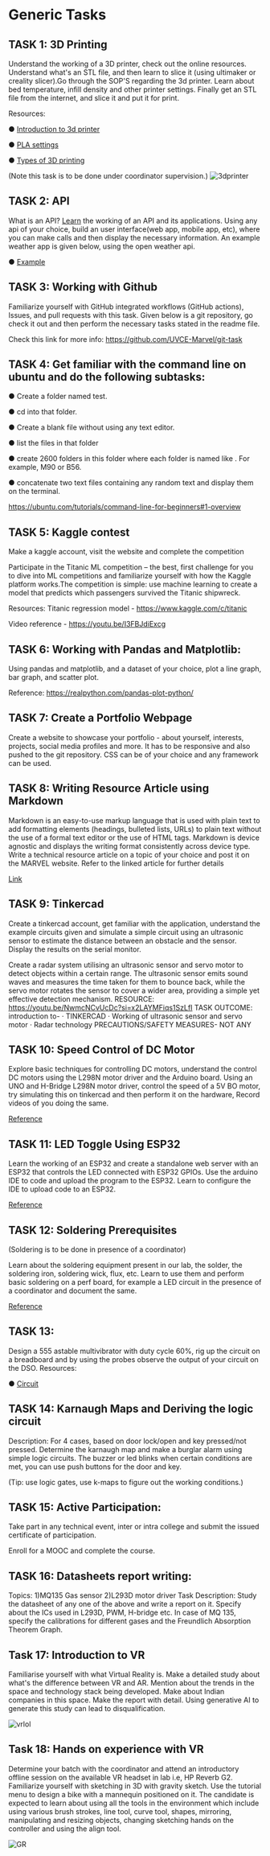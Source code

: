 # Generic Tasks
## TASK 1: 3D Printing

Understand the working of a 3D printer, check out the online resources. Understand what's an
STL file, and then learn to slice it (using ultimaker or creality slicer).Go through the SOP'S regarding the 3d printer. Learn about bed
temperature, infill density and other printer settings. Finally get an STL file from the internet, and
slice it and put it for print.

Resources:

● [Introduction to 3d printer](https://www.youtube.com/watch?v=kM5zRO3n9-Y)

● [PLA settings](https://standardprintco.com/read/pla-filament-printing-guide-how-to-succeed-printing-pla-and-troubleshooting-common-problems-step-by-step)

● [Types of 3D printing](https://formlabs.com/asia/blog/fdm-vs-sla-vs-sls-how-to-choose-the-right-3d-printing-technology/)

(Note this task is to be done under coordinator supervision.)
![3dprinter](https://gist.github.com/user-attachments/assets/6339d1a8-82d4-4631-8fd6-af7d77de983f)


## TASK 2: API

What is an API? [Learn](https://www.youtube.com/watch?v=s7wmiS2mSXY) the working of an API and its applications. Using any api of your choice,
build an user interface(web app, mobile app, etc), where you can make calls and then display
the necessary information. An example weather app is given below, using the open weather api.

● [Example](https://www.youtube.com/watch?v=HAVPicZJ9ik&feature=youtu.be)


## TASK 3: Working with Github

Familiarize yourself with GitHub integrated workflows (GitHub actions), Issues, and pull requests
with this task. Given below is a git repository, go check it out and then perform the necessary
tasks stated in the readme file.

Check this link for more info:
https://github.com/UVCE-Marvel/git-task


## TASK 4: Get familiar with the command line on ubuntu and do the following subtasks:
● Create a folder named test.

● cd into that folder.

● Create a blank file without using any text editor.

● list the files in that folder

● create 2600 folders in this folder where each folder is named like . For example, M90 or
B56.

● concatenate two text files containing any random text and display them on the terminal.

https://ubuntu.com/tutorials/command-line-for-beginners#1-overview


## TASK 5: Kaggle contest
Make a kaggle account, visit the website and complete the competition

Participate in the Titanic ML competition – the best, first challenge for you to dive into ML
competitions and familiarize yourself with how the Kaggle platform works.The competition is
simple: use machine learning to create a model that predicts which passengers survived the
Titanic shipwreck.

Resources:
Titanic regression model - https://www.kaggle.com/c/titanic

Video reference - https://youtu.be/I3FBJdiExcg


## TASK 6: Working with Pandas and Matplotlib:

Using pandas and matplotlib, and a dataset of your choice, plot a line graph, bar graph, and
scatter plot.

Reference:
https://realpython.com/pandas-plot-python/


## TASK 7: Create a Portfolio Webpage

Create a website to showcase your portfolio - about yourself, interests, projects, social media
profiles and more. It has to be responsive and also pushed to the git repository. CSS can be of
your choice and any framework can be used.


## TASK 8: Writing Resource Article using Markdown

Markdown is an easy-to-use markup language that is used with plain text to add formatting
elements (headings, bulleted lists, URLs) to plain text without the use of a formal text editor or
the use of HTML tags. Markdown is device agnostic and displays the writing format consistently
across device type.
Write a technical resource article on a topic of your choice and post it on the MARVEL website.
Refer to the linked article for further details

[Link](https://hub.uvcemarvel.in/article/52f92f36-fb8a-45da-8f28-686bf4efefff)


## TASK 9: Tinkercad
Create a tinkercad account, get familiar with the application, understand the example circuits given and simulate a simple circuit using an ultrasonic sensor to estimate the distance between an obstacle and the sensor. Display the results on the serial monitor.
 
Create a radar system utilising an ultrasonic sensor and servo motor to detect objects within a certain range. The ultrasonic sensor emits sound waves and measures the time taken for them to bounce back, while the servo motor rotates the sensor to cover a wider area, providing a simple yet effective detection mechanism.
 RESOURCE: https://youtu.be/NwmcNCvUcDc?si=x2LAYMFiqs1SzLfI
 TASK OUTCOME: introduction to-
·        TINKERCAD
·        Working of ultrasonic sensor and servo motor
·        Radar technology
PRECAUTIONS/SAFETY MEASURES- NOT ANY

 
## TASK 10: Speed Control of DC Motor

Explore basic techniques for controlling DC motors, understand the control DC motors using the
L298N motor driver and the Arduino board. Using an UNO and H-Bridge L298N motor driver,
control the speed of a 5V BO motor, try simulating this on tinkercad and then perform it on the
hardware, Record videos of you doing the same.

[Reference]([https://www.geeksforgeeks.org/distance-measurement-using-ultrasonic-sensor-and-arduino/](https://howtomechatronics.com/tutorials/arduino/arduino-dc-motor-control-tutorial-l298n-pwm-h-bridge/))


## TASK 11: LED Toggle Using ESP32

Learn the working of an ESP32 and create a standalone web server with an ESP32 that
controls the LED connected with ESP32 GPIOs. Use the arduino IDE to code and upload the
program to the ESP32. Learn to configure the IDE to upload code to an ESP32.

[Reference](https://microdigisoft.com/control-leds-using-esp32-web-server-in-arduino-ide/)


## TASK 12: Soldering Prerequisites

(Soldering is to be done in presence of a coordinator)

Learn about the soldering equipment present in our lab, the solder, the soldering iron, soldering
wick, flux, etc. Learn to use them and perform basic soldering on a perf board, for example a
LED circuit in the presence of a coordinator and document the same.

[Reference](https://www.makerspaces.com/how-to-solder/)


## TASK 13:

Design a 555 astable multivibrator with duty cycle 60%, rig up the circuit on a breadboard and
by using the probes observe the output of your circuit on the DSO.
Resources:

● [Circuit](https://www.electronics-tutorials.ws/waveforms/555_oscillator.html)


## TASK 14: Karnaugh Maps and Deriving the logic circuit

Description: For 4 cases, based on door lock/open and key pressed/not pressed. Determine the
karnaugh map and make a burglar alarm using simple logic circuits. The buzzer or led blinks
when certain conditions are met, you can use push buttons for the door and key.

(Tip: use logic gates, use k-maps to figure out the working conditions.)


## TASK 15: Active Participation:

Take part in any technical event, inter or intra college and submit the issued certificate of
participation.

Enroll for a MOOC and complete the course.
## TASK 16: Datasheets report writing:

Topics: 1)MQ135 Gas sensor 2)L293D motor driver
Task Description: Study the datasheet of any one of the above and write a report on it. Specify about the ICs used in L293D, PWM, H-bridge etc. In case of MQ 135, specify the calibrations for different gases and the Freundlich Absorption Theorem Graph.

## Task 17: Introduction to VR

Familiarise yourself with what Virtual Reality is. Make a detailed study about what's the difference between VR and AR. Mention about the trends in the space and technology stack being developed. Make about Indian companies in this space. Make the report with detail. Using generative AI to generate this study can lead to disqualification.

![vrlol](https://gist.github.com/user-attachments/assets/f9c1c57b-5861-4ffb-9c2b-31f01f184531)

## Task 18: Hands on experience with VR

Determine your batch with the coordinator and attend an introductory offline session on the available VR headset in lab i.e, HP Reverb G2. Familiarize yourself with sketching in 3D with gravity sketch. Use the tutorial menu to design a bike with a mannequin positioned on it. The candidate is expected to learn about using all the tools in the environment which include using various brush strokes, line tool, curve tool, shapes, mirroring, manipulating and resizing objects, changing sketching hands on the controller and using the align tool.

![GR](https://gist.github.com/user-attachments/assets/87fc73e7-478a-4854-9ab4-123cd02be94e)


